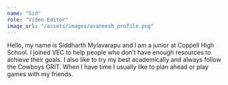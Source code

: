 ```yaml
---
name: "Sid"
role: "Video Editor"
image_url: "/assets/images/avaneesh_profile.png"
---
```

Hello, my name is Siddharth Mylavarapu and I am a junior at Coppell High School. I joined VEC to help people who don’t have enough resources to achieve their goals. I also like to try my best academically and always follow the Cowboys GRIT. When I have time I usually like to plan ahead or play games with my friends.
